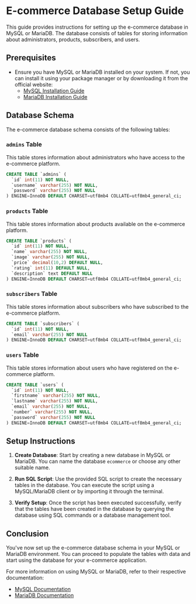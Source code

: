# E-commerce Database Setup Guide

This guide provides instructions for setting up the e-commerce database in MySQL or MariaDB. The database consists of tables for storing information about administrators, products, subscribers, and users.

## Prerequisites

- Ensure you have MySQL or MariaDB installed on your system. If not, you can install it using your package manager or by downloading it from the official website:
  - [MySQL Installation Guide](https://dev.mysql.com/doc/mysql-installation-excerpt/5.7/en/)
  - [MariaDB Installation Guide](https://mariadb.com/kb/en/getting-installing-and-upgrading-mariadb/)

## Database Schema

The e-commerce database schema consists of the following tables:

### `admins` Table

This table stores information about administrators who have access to the e-commerce platform.

```sql
CREATE TABLE `admins` (
  `id` int(11) NOT NULL,
  `username` varchar(255) NOT NULL,
  `password` varchar(255) NOT NULL
) ENGINE=InnoDB DEFAULT CHARSET=utf8mb4 COLLATE=utf8mb4_general_ci;
```

### `products` Table

This table stores information about products available on the e-commerce platform.

```sql
CREATE TABLE `products` (
  `id` int(11) NOT NULL,
  `name` varchar(255) NOT NULL,
  `image` varchar(255) NOT NULL,
  `price` decimal(10,2) DEFAULT NULL,
  `rating` int(11) DEFAULT NULL,
  `description` text DEFAULT NULL
) ENGINE=InnoDB DEFAULT CHARSET=utf8mb4 COLLATE=utf8mb4_general_ci;
```

### `subscribers` Table

This table stores information about subscribers who have subscribed to the e-commerce platform.

```sql
CREATE TABLE `subscribers` (
  `id` int(11) NOT NULL,
  `email` varchar(255) NOT NULL
) ENGINE=InnoDB DEFAULT CHARSET=utf8mb4 COLLATE=utf8mb4_general_ci;
```

### `users` Table

This table stores information about users who have registered on the e-commerce platform.

```sql
CREATE TABLE `users` (
  `id` int(11) NOT NULL,
  `firstname` varchar(255) NOT NULL,
  `lastname` varchar(255) NOT NULL,
  `email` varchar(255) NOT NULL,
  `number` varchar(255) NOT NULL,
  `password` varchar(255) NOT NULL
) ENGINE=InnoDB DEFAULT CHARSET=utf8mb4 COLLATE=utf8mb4_general_ci;
```

## Setup Instructions

1. **Create Database**: Start by creating a new database in MySQL or MariaDB. You can name the database `ecommerce` or choose any other suitable name.

2. **Run SQL Script**: Use the provided SQL script to create the necessary tables in the database. You can execute the script using a MySQL/MariaDB client or by importing it through the terminal.

3. **Verify Setup**: Once the script has been executed successfully, verify that the tables have been created in the database by querying the database using SQL commands or a database management tool.

## Conclusion

You've now set up the e-commerce database schema in your MySQL or MariaDB environment. You can proceed to populate the tables with data and start using the database for your e-commerce application.

For more information on using MySQL or MariaDB, refer to their respective documentation:

- [MySQL Documentation](https://dev.mysql.com/doc/)
- [MariaDB Documentation](https://mariadb.com/kb/en/documentation/)
